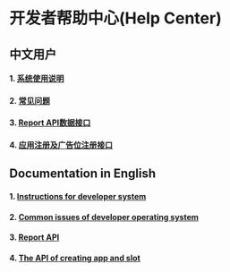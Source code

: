 # 开发者帮助中心(Help Center)


## 中文用户

#### 1. [系统使用说明](https://github.com/yumimobi/Developer-doc/blob/master/Developer%20operating%20instructions/%E5%BC%80%E5%8F%91%E8%80%85%E7%B3%BB%E7%BB%9F%E4%BD%BF%E7%94%A8%E8%AF%B4%E6%98%8E.md)

#### 2. [常见问题](%E5%BC%80%E5%8F%91%E8%80%85%E5%B8%B8%E8%A7%81%E9%97%AE%E9%A2%98.md)

#### 3. [Report API数据接口](https://github.com/yumimobi/Developer-doc/blob/master/Report%20%20API%20specification/Report%20Api%20%E6%8E%A5%E5%8F%A3%E6%96%87%E6%A1%A3.md)

#### 4. [应用注册及广告位注册接口](traffic_unity_web/应用注册及广告位注册接口.md)

## Documentation in English

#### 1. [Instructions for developer system](https://github.com/yumimobi/Developer-doc/blob/master/Developer%20operating%20instructions/Developer%20Operating%20Instruction.md)

#### 2. [Common issues of developer operating system](https://github.com/yumimobi/Developer-doc/blob/master/Common%20issues%20of%20developer%20operating%20system/Common%20issues%20of%20developer%20operating%20system.md)

#### 3. [Report API ](https://github.com/yumimobi/Developer-doc/blob/master/Report%20%20API%20specification/Report%20Api%20%E6%8E%A5%E5%8F%A3%E6%96%87%E6%A1%A3.md)

#### 4. [The API of creating app and slot](traffic_unity_web/creating%20app%20and%20slot.md)
